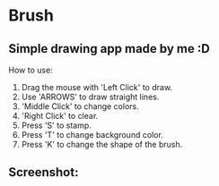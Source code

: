 # Brush
Simple drawing app made by me :D
---------------------------------------
How to use:
1. Drag the mouse with 'Left Click' to draw.
2. Use 'ARROWS' to draw straight lines.
3. 'Middle Click' to change colors.
4. 'Right Click' to clear.
5. Press 'S' to stamp.
6. Press 'T' to change background color.
7. Press 'K' to change the shape of the brush.

## Screenshot:
